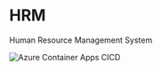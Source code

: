 # HRM
Human Resource Management System

![Azure Container Apps CICD](https://github.com/celiajin03/HRM/actions/workflows/recruiting-container-AutoDeployTrigger-dfa4c1ce-0223-4456-8c9b-d0610801bf9d.yml/badge.svg)

